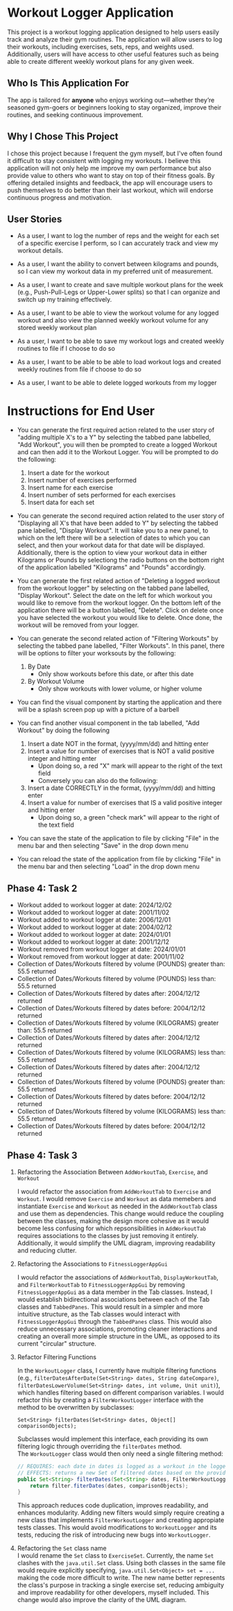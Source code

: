 # Workout Logger Application 
This project is a workout logging application designed to help users easily track and analyze their gym routines. The application will allow users to log their workouts, including exercises, sets, reps, and weights used. Additionally, users will have access to other useful features such as being able to create different weekly workout plans for any given week.

## Who Is This Application For
The app is tailored for **anyone** who enjoys working out—whether they’re seasoned gym-goers or beginners looking to stay organized, improve their routines, and seeking continuous improvement.

## Why I Chose This Project
I chose this project because I frequent the gym myself, but I've often found it difficult to stay consistent with logging my workouts. I believe this application will not only help me improve my own performance but also provide value to others who want to stay on top of their fitness goals. By offering detailed insights and feedback, the app will encourage users to push themselves to do better than their last workout, which will endorse continuous progress and motivation.

## User Stories
- As a user, I want to log the number of reps and the weight for each set of a specific exercise I perform, so I can accurately track and view my workout details.

- As a user, I want the ability to convert between kilograms and pounds, so I can view my workout data in my preferred unit of measurement.

- As a user, I want to create and save multiple workout plans for the week (e.g., Push-Pull-Legs or Upper-Lower splits) so that I can organize and switch up my training effectively.

- As a user, I want to be able to view the workout volume for any logged workout and also view the planned weekly workout volume for any stored weekly workout plan

- As a user, I want to be able to save my workout logs and created weekly routines to file if I choose to do so 

- As a user, I want to be able to be able to load workout logs and created weekly routines from file if choose to do so 

- As a user, I want to be able to delete logged workouts from my logger

# Instructions for End User

- You can generate the first required action related to the user story of "adding multiple X's to a Y" by selecting the tabbed pane labbelled, "Add Workout", you will then be prompted to create a logged Workout and can then add it to the Workout Logger. You will be prompted to do the following:
    1) Insert a date for the workout
    2) Insert number of exercises performed
    3) Insert name for each exercise
    4) Insert number of sets performed for each exercises
    5) Insert data for each set 

- You can generate the second required action related to the user story of "Displaying all X's that have been added to Y" by selecting the tabbed pane labelled, "Display Workout". It will take you to a new panel, to which on the left there will be a selection of dates to which you can select, and then your workout data for that date will be displayed. Additionally, there is the option to view your workout data in either Kilograms or Pounds by selectiong the radio buttons on the bottom right of the application labelled "Kilograms" and "Pounds" accordingly.

- You can generate the first related action of "Deleting a logged workout from the workout logger" by selecting on the tabbed pane labelled, "Display Workout". Select the date on the left for which workout you would like to remove from the workout logger. On the bottom left of the application there will be a button labelled, "Delete". Click on delete once you have selected the workout you would like to delete. Once done, the workout will be removed from your logger.

- You can generate the second related action of "Filtering Workouts" by selecting the tabbed pane labelled, "Filter Workouts". In this panel, there will be options to filter your worksouts by the following:
    1)  By Date 
        * Only show workouts before this date, or after this date
    2) By Workout Volume 
        * Only show workouts with lower volume, or higher volume 

- You can find the visual component by starting the application and there will be a splash screen pop up with a picture of a barbell 

- You can find another visual component in the tab labelled, "Add Workout" by doing the following 
    1) Insert a date NOT in the format, (yyyy/mm/dd) and hitting enter
    2) Insert a value for number of exercises that is NOT a valid positive integer and hitting enter
        - Upon doing so, a red "X" mark will appear to the right of the text field 
        - Conversely you can also do the following: 
    3) Insert a date CORRECTLY in the format, (yyyy/mm/dd) and hitting enter
    4) Insert a value for number of exercises that IS a valid positive integer and hitting enter
        -  Upon doing so, a green "check mark" will appear to the right of the text field

- You can save the state of the application to file by clicking "File" in the menu bar and then selecting "Save" in the drop down menu 

- You can reload the state of the application from file by clicking "File" in the menu bar and then selecting "Load" in the drop down menu 

## Phase 4: Task 2
- Workout added to workout logger at date: 2024/12/02
- Workout added to workout logger at date: 2001/11/02
- Workout added to workout logger at date: 2006/12/01
- Workout added to workout logger at date: 2004/02/12
- Workout added to workout logger at date: 2024/01/01
- Workout added to workout logger at date: 2001/12/12
- Workout removed from workout logger at date: 2024/01/01
- Workout removed from workout logger at date: 2001/11/02
- Collection of Dates/Workouts filtered by volume (POUNDS) greater than: 55.5 returned
- Collection of Dates/Workouts filtered by volume (POUNDS) less than: 55.5 returned
- Collection of Dates/Workouts filtered by dates after: 2004/12/12 returned
- Collection of Dates/Workouts filtered by dates before: 2004/12/12 returned
- Collection of Dates/Workouts filtered by volume (KILOGRAMS) greater than: 55.5 returned
- Collection of Dates/Workouts filtered by dates after: 2004/12/12 returned
- Collection of Dates/Workouts filtered by volume (KILOGRAMS) less than: 55.5 returned
- Collection of Dates/Workouts filtered by dates after: 2004/12/12 returned
- Collection of Dates/Workouts filtered by volume (POUNDS) greater than: 55.5 returned
- Collection of Dates/Workouts filtered by dates before: 2004/12/12 returned
- Collection of Dates/Workouts filtered by volume (KILOGRAMS) less than: 55.5 returned
- Collection of Dates/Workouts filtered by dates before: 2004/12/12 returned

## Phase 4: Task 3
1) Refactoring the Association Between `AddWorkoutTab`, `Exercise`, and `Workout`  

    I would refactor the association from `AddWorkoutTab` to `Exercise` and `Workout`. I would remove `Exercise` and `Workout` as data memebers and instantiate `Exercise` and `Workout` as needed in the `AddWorkoutTab` class and use them as dependencies. This change would reduce the coupling between the classes, making the design more cohesive as it would become less confusing for which repsonsibilities in `AddWorkoutTab` requires associations to the classes by just removing it entirely. Additionally, it would simplify the UML diagram, improving readability and reducing clutter.

2) Refactoring the Associations to `FitnessLoggerAppGui`  

     I would refactor the associations of `AddWorkoutTab`, `DisplayWorkoutTab`, and `FilterWorkoutTab` to `FitnessLoggerAppGui` by removing `FitnessLoggerAppGui` as a data member in the Tab classes. Instead, I would establish bidirectional associations between each of the Tab classes and `TabbedPanes`. This would result in a simpler and more intuitive structure, as the Tab classes would interact with `FitnessLoggerAppGui` through the `TabbedPanes` class. This would also reduce unnecessary associations, promoting cleaner interactions and creating an overall more simple structure in the UML, as opposed to its current "circular" structure.

3) Refactor Filtering Functions  

    In the `WorkoutLogger` class, I currently have multiple filtering functions (e.g., `filterDatesAfterDate(Set<String> dates, String dateCompare)`, `filterDatesLowerVolume(Set<String> dates, int volume, Unit unit)`), which handles filtering based on different comparison variables. I would refactor this by creating a `FilterWorkoutLogger` interface with the method to be overwritten by subclasses:  

    `Set<String> filterDates(Set<String> dates, Object[] comparisonObjects);`  

    Subclasses would implement this interface, each providing its own filtering logic through overriding the `filterDates` method.  
     The `WorkoutLogger` class would then only need a single filtering method:  
    ```java 
    // REQUIRES: each date in dates is logged as a workout in the logger
    // EFFECTS: returns a new Set of filtered dates based on the provided dates, filter, and comparisonObjects
    public Set<String> filterDates(Set<String> dates, FilterWorkoutLogger filter, Object[] comparisonObjects) {
        return filter.fiterDates(dates, comparisonObjects);
    }
    ``` 
    This approach reduces code duplication, improves readability, and enhances modularity. Adding new filters would simply require creating a new class that implements `FilterWorkoutLogger` and creating appropiate tests classes. This would avoid modifications to `WorkoutLogger` and its tests, reducing the risk of introducing new bugs into `WorkoutLogger`.
4) Refactoring the `Set` class name  
I would rename the `Set` class to `ExerciseSet`. Currently, the name `Set` clashes with the `java.util.Set` class. Using both classes in the same file would require explicitly specifying, `java.util.Set<Object> set = ...` making the code more difficult to write. The new name better represents the class's purpose in tracking a single exercise set, reducing ambiguity and improve readability for other developers, myself included. This change would also improve the clarity of the UML diagram.